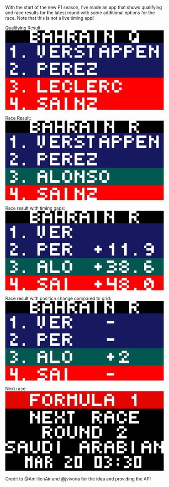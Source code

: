 With the start of the new F1 season, I've made an app that shows qualifying and race results for the latest round with some additional options for the race. Note that this is not a live timing app!

Qualifying Result:
![](f1_results_q.gif)

Race Result:
![](f1_results_driver.gif)

Race result with timing gaps:
![](f1_results_gap.gif)

Race result with position change compared to grid:
![](f1_results_grid.gif)

Next race:
![](f1_results_next.gif)

Credit to @AmillionAir and @jvivona for the idea and providing the API